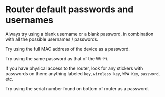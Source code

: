# Router default passwords and usernames

Always try using a blank username or a blank password, in combination with all the possible usernames / passwords.

Try using the full MAC address of the device as a password.

Try using the same password as that of the Wi-Fi.

If you have physical access to the router, look for any stickers with passwords on them: anything labeled `key`, `wireless key`, `WPA Key`, `password`, etc.

Try using the serial number found on bottom of router as a password.

